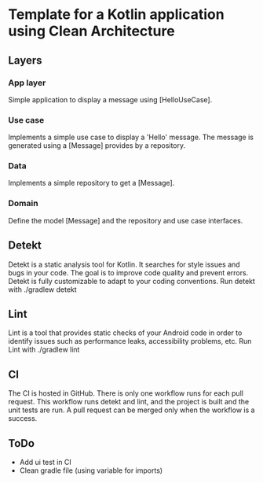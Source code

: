 # Template for a Kotlin application using Clean Architecture

## Layers

### App layer
Simple application to display a message using [HelloUseCase].

### Use case
Implements a simple use case to display a 'Hello' message.
The message is generated using a [Message] provides by a repository.

### Data
Implements a simple repository to get a [Message].

### Domain
Define the model [Message] and the repository and use case interfaces.

## Detekt
Detekt is a static analysis tool for Kotlin. 
It searches for style issues and bugs in your code. 
The goal is to improve code quality and prevent errors. 
Detekt is fully customizable to adapt to your coding conventions.
Run detekt with ./gradlew detekt

## Lint
Lint is a tool that provides static checks of your Android code in order to identify issues such as 
performance leaks, accessibility problems, etc.
Run Lint with ./gradlew lint

## CI
The CI is hosted in GitHub. 
There is only one workflow runs for each pull request.
This workflow runs detekt and lint, and the project is built and the unit tests are run.
A pull request can be merged only when the workflow is a success.

## ToDo
- Add ui test in CI
- Clean gradle file (using variable for imports)
